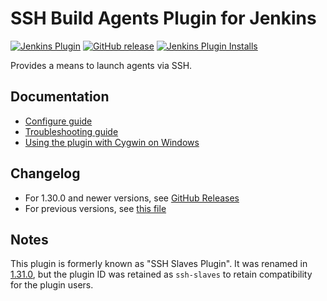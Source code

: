 SSH Build Agents Plugin for Jenkins
=========================

[![Jenkins Plugin](https://img.shields.io/jenkins/plugin/v/ssh-slaves.svg)](https://plugins.jenkins.io/ssh-slaves)
[![GitHub release](https://img.shields.io/github/release/jenkinsci/ssh-slaves-plugin.svg?label=changelog)](https://github.com/jenkinsci/ssh-slaves-plugin/releases/latest)
[![Jenkins Plugin Installs](https://img.shields.io/jenkins/plugin/i/ssh-slaves.svg?color=blue)](https://plugins.jenkins.io/ssh-slaves)

Provides a means to launch agents via SSH.

## Documentation

* [Configure guide](doc/CONFIGURE.md)
* [Troubleshooting guide](doc/TROUBLESHOOTING.md)
* [Using the plugin with Cygwin on Windows](doc/CYGWIN.md)

## Changelog

* For 1.30.0 and newer versions, see [GitHub Releases](https://github.com/jenkinsci/ssh-slaves-plugin/releases)
* For previous versions, see [this file](./CHANGELOG.md)

## Notes

This plugin is formerly known as "SSH Slaves Plugin".
It was renamed in [1.31.0](https://github.com/jenkinsci/ssh-slaves-plugin/releases/tag/ssh-slaves-1.31.0), but the plugin ID was retained as `ssh-slaves` to retain compatibility for the plugin users.
